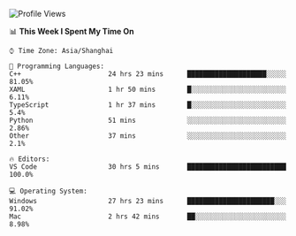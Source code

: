 <!--START_SECTION:waka-->
![Profile Views](http://img.shields.io/badge/Profile%20Views-4-blue)

📊 **This Week I Spent My Time On** 

```text
⌚︎ Time Zone: Asia/Shanghai

💬 Programming Languages: 
C++                      24 hrs 23 mins      ████████████████████░░░░░   81.05% 
XAML                     1 hr 50 mins        █░░░░░░░░░░░░░░░░░░░░░░░░   6.11% 
TypeScript               1 hr 37 mins        █░░░░░░░░░░░░░░░░░░░░░░░░   5.4% 
Python                   51 mins             ░░░░░░░░░░░░░░░░░░░░░░░░░   2.86% 
Other                    37 mins             ░░░░░░░░░░░░░░░░░░░░░░░░░   2.1%

🔥 Editors: 
VS Code                  30 hrs 5 mins       █████████████████████████   100.0%

💻 Operating System: 
Windows                  27 hrs 23 mins      ██████████████████████░░░   91.02% 
Mac                      2 hrs 42 mins       ██░░░░░░░░░░░░░░░░░░░░░░░   8.98%

```


<!--END_SECTION:waka-->
